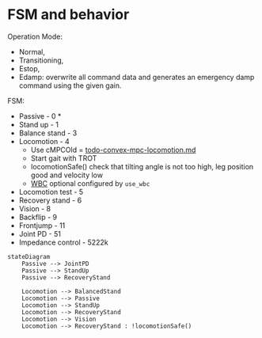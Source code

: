 # FSM and behavior

Operation Mode:&#x20;

* Normal,&#x20;
* Transitioning,&#x20;
* Estop,&#x20;
* Edamp: overwrite all command data and generates an emergency damp command using the given gain.

FSM:

* Passive - 0 \*
* Stand up - 1
* Balance stand - 3
* Locomotion - 4
  * Use cMPCOld = [todo-convex-mpc-locomotion.md](todo-convex-mpc-locomotion.md "mention")
  * Start gait with TROT
  * locomotionSafe() check that tilting angle is not too high, leg position good and velocity low
  * [WBC](todo-wbc.md) optional configured by `use_wbc`
* Locomotion test - 5
* Recovery stand - 6
* Vision - 8
* Backflip - 9
* Frontjump - 11
* Joint PD - 51
* Impedance control - 5222k

```mermaid
stateDiagram
    Passive --> JointPD
    Passive --> StandUp
    Passive --> RecoveryStand

    Locomotion --> BalancedStand
    Locomotion --> Passive
    Locomotion --> StandUp
    Locomotion --> RecoveryStand
    Locomotion --> Vision
    Locomotion --> RecoveryStand : !locomotionSafe()

    

```
